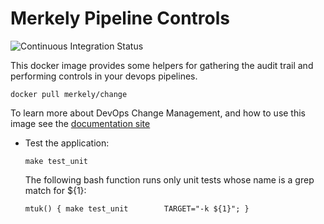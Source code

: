 # Merkely Pipeline Controls

![Continuous Integration Status](https://github.com/merkely-development/change/workflows/CI/badge.svg)

This docker image provides some helpers for gathering the audit trail and performing controls in your devops pipelines.

    docker pull merkely/change
    
To learn more about DevOps Change Management, and how to use this image see the [documentation site](https://docs.merkely.com)

- Test the application:
    ```shell
    make test_unit 
    ```
    The following bash function runs only unit tests whose name is a grep match for ${1}:
    ```shell
    mtuk() { make test_unit        TARGET="-k ${1}"; }
    ```